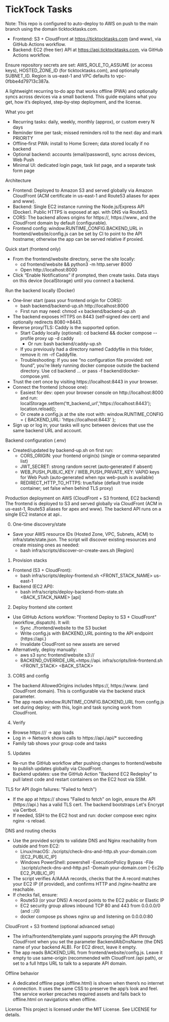 # TickTock Tasks

Note: This repo is configured to auto-deploy to AWS on push to the main branch using the domain ticktocktasks.com.
- Frontend: S3 + CloudFront at https://ticktocktasks.com (and www), via GitHub Actions workflow.
- Backend: EC2 (free tier) API at https://api.ticktocktasks.com, via GitHub Actions workflow.

Ensure repository secrets are set: AWS_ROLE_TO_ASSUME (or access keys), HOSTED_ZONE_ID (for ticktocktasks.com), and optionally SUBNET_ID. Region is us-east-1 and VPC defaults to vpc-0fbbe4d79713c387a.

A lightweight recurring to‑do app that works offline (PWA) and optionally syncs across devices via a small backend. This guide explains what you get, how it’s deployed, step‑by‑step deployment, and the license.

What you get
- Recurring tasks: daily, weekly, monthly (approx), or custom every N days
- Reminder time per task; missed reminders roll to the next day and mark PRIORITY
- Offline‑first PWA: install to Home Screen; data stored locally if no backend
- Optional backend: accounts (email/password), sync across devices, Web Push
- Minimal UI: dedicated login page, task list page, and a separate task form page

Architecture
- Frontend: Deployed to Amazon S3 and served globally via Amazon CloudFront (ACM certificate in us-east-1 and Route53 aliases for apex and www).
- Backend: Single EC2 instance running the Node.js/Express API (Docker). Public HTTPS is exposed at api.<DomainName> with DNS via Route53.
- CORS: The backend allows origins for https://<DomainName>, https://www.<DomainName>, and the CloudFront domain by default (configurable).
- Frontend config: window.RUNTIME_CONFIG.BACKEND_URL in frontend/website/config.js can be set by CI to point to the API hostname; otherwise the app can be served relative if proxied.

Quick start (frontend only)
- From the frontend/website directory, serve the site locally:
  - cd frontend/website && python3 -m http.server 8000
  - Open http://localhost:8000
- Click “Enable Notifications” if prompted, then create tasks. Data stays on this device (localStorage) until you connect a backend.

Run the backend locally (Docker)
- One‑liner start (pass your frontend origin for CORS):
  - bash backend/backend-up.sh http://localhost:8000
  - First run may need: chmod +x backend/backend-up.sh
- The backend exposes HTTPS on 8443 (self‑signed dev cert) and optionally redirects 8080→8443.
- Reverse proxy/TLS: Caddy is the supported option.
  - Start Caddy locally (optional): cd backend && docker compose --profile proxy up -d caddy
    - Or run: bash backend/caddy-up.sh
  - If you previously had a directory named Caddyfile in this folder, remove it: rm -rf Caddyfile.
  - Troubleshooting: If you see “no configuration file provided: not found”, you’re likely running docker compose outside the backend directory. Use cd backend … or pass -f backend/docker-compose.yml.
- Trust the cert once by visiting https://localhost:8443 in your browser.
- Connect the frontend (choose one):
  - Easiest for dev: open your browser console on http://localhost:8000 and run:
    localStorage.setItem('tt_backend_url','https://localhost:8443'); location.reload();
  - Or create a config.js at the site root with:
    window.RUNTIME_CONFIG = { BACKEND_URL: 'https://localhost:8443' };
- Sign up or log in; your tasks will sync between devices that use the same backend URL and account.

Backend configuration (.env)
- Created/updated by backend-up.sh on first run:
  - CORS_ORIGIN: your frontend origin(s) (single or comma‑separated list)
  - JWT_SECRET: strong random secret (auto‑generated if absent)
  - WEB_PUSH_PUBLIC_KEY / WEB_PUSH_PRIVATE_KEY: VAPID keys for Web Push (auto‑generated when npx web-push is available)
  - REDIRECT_HTTP_TO_HTTPS: true/false (default true inside container; set false when behind TLS proxy)

Production deployment on AWS (CloudFront + S3 frontend, EC2 backend)
The frontend is deployed to S3 and served globally via CloudFront (ACM in us-east-1, Route53 aliases for apex and www). The backend API runs on a single EC2 instance at api.<DomainName>.

0) One-time discovery/state
- Save your AWS resource IDs (Hosted Zone, VPC, Subnets, ACM) to infra/state/state.json. The script will discover existing resources and create missing ones as needed:
  - bash infra/scripts/discover-or-create-aws.sh <DomainName> [Region]

1) Provision stacks
- Frontend (S3 + CloudFront):
  - bash infra/scripts/deploy-frontend.sh <FRONT_STACK_NAME> us-east-1
- Backend (EC2 API):
  - bash infra/scripts/deploy-backend-from-state.sh <BACK_STACK_NAME> <Region> [api]

2) Deploy frontend site content
- Use GitHub Actions workflow: "Frontend Deploy to S3 + CloudFront" (workflow_dispatch). It will:
  - Sync ./frontend/website to the S3 bucket
  - Write config.js with BACKEND_URL pointing to the API endpoint (https://api.<DomainName>)
  - Invalidate CloudFront so new assets are served
- Alternatively, deploy manually:
  - aws s3 sync frontend/website s3://<your-bucket>
  - BACKEND_OVERRIDE_URL=https://api.<DomainName> infra/scripts/link-frontend.sh <FRONT_STACK> <BACK_STACK>

3) CORS and config
- The backend AllowedOrigins includes https://<DomainName>, https://www.<DomainName> (and CloudFront domain). This is configurable via the backend stack parameter.
- The app reads window.RUNTIME_CONFIG.BACKEND_URL from config.js set during deploy; with this, login and task syncing work from CloudFront.

4) Verify
- Browse https://<DomainName>/ → app loads
- Log in → Network shows calls to https://api.<DomainName>/api/* succeeding
- Family tab shows your group code and tasks

5) Updates
- Re-run the GitHub workflow after pushing changes to frontend/website to publish updates globally via CloudFront.
- Backend updates: use the GitHub Action "Backend EC2 Redeploy" to pull latest code and restart containers on the EC2 host via SSM.

TLS for API (login failures: "Failed to fetch")
- If the app at https://<DomainName> shows "Failed to fetch" on login, ensure the API (https://api.<DomainName>) has a valid TLS cert. The backend bootstraps Let's Encrypt via Certbot.
- If needed, SSH to the EC2 host and run: docker compose exec nginx nginx -s reload.

DNS and routing checks
- Use the provided scripts to validate DNS and Nginx reachability from outside and from EC2:
  - Linux/macOS: ./scripts/check-dns-and-http.sh your-domain.com [EC2_PUBLIC_IP]
  - Windows PowerShell: powershell -ExecutionPolicy Bypass -File .\scripts\check-dns-and-http.ps1 -Domain your-domain.com [-Ec2Ip EC2_PUBLIC_IP]
- The script verifies A/AAAA records, checks that the A record matches your EC2 IP (if provided), and confirms HTTP and /nginx-healthz are reachable.
- If checks fail, ensure:
  - Route53 (or your DNS) A record points to the EC2 public or Elastic IP
  - EC2 security group allows inbound TCP 80 and 443 from 0.0.0.0/0 (and ::/0)
  - docker compose ps shows nginx up and listening on 0.0.0.0:80

CloudFront + S3 frontend (optional advanced setup)
- The infra/frontend/template.yaml supports proxying the API through CloudFront when you set the parameter BackendAlbDnsName (the DNS name of your backend ALB). For EC2 direct, leave it empty.
- The app reads BACKEND_URL from frontend/website/config.js. Leave it empty to use same-origin (recommended with CloudFront /api path), or set to a full https URL to talk to a separate API domain.

Offline behavior
- A dedicated offline page (offline.html) is shown when there’s no internet connection. It uses the same CSS to preserve the app’s look and feel. The service worker precaches required assets and falls back to offline.html on navigations when offline.

License
This project is licensed under the MIT License. See LICENSE for details.
